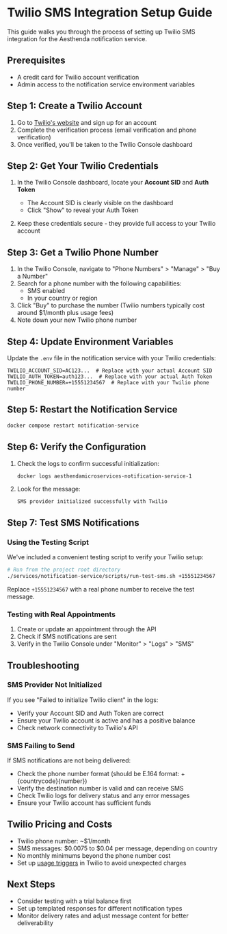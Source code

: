 # Twilio SMS Integration Setup Guide

This guide walks you through the process of setting up Twilio SMS integration for the Aesthenda notification service.

## Prerequisites

- A credit card for Twilio account verification
- Admin access to the notification service environment variables

## Step 1: Create a Twilio Account

1. Go to [Twilio's website](https://www.twilio.com/try-twilio) and sign up for an account
2. Complete the verification process (email verification and phone verification)
3. Once verified, you'll be taken to the Twilio Console dashboard

## Step 2: Get Your Twilio Credentials

1. In the Twilio Console dashboard, locate your **Account SID** and **Auth Token**
   - The Account SID is clearly visible on the dashboard
   - Click "Show" to reveal your Auth Token

2. Keep these credentials secure - they provide full access to your Twilio account

## Step 3: Get a Twilio Phone Number

1. In the Twilio Console, navigate to "Phone Numbers" > "Manage" > "Buy a Number"
2. Search for a phone number with the following capabilities:
   - SMS enabled
   - In your country or region
3. Click "Buy" to purchase the number (Twilio numbers typically cost around $1/month plus usage fees)
4. Note down your new Twilio phone number

## Step 4: Update Environment Variables

Update the `.env` file in the notification service with your Twilio credentials:

```
TWILIO_ACCOUNT_SID=AC123...  # Replace with your actual Account SID
TWILIO_AUTH_TOKEN=auth123...  # Replace with your actual Auth Token
TWILIO_PHONE_NUMBER=+15551234567  # Replace with your Twilio phone number
```

## Step 5: Restart the Notification Service

```bash
docker compose restart notification-service
```

## Step 6: Verify the Configuration

1. Check the logs to confirm successful initialization:
   ```bash
   docker logs aesthendamicroservices-notification-service-1
   ```

2. Look for the message:
   ```
   SMS provider initialized successfully with Twilio
   ```

## Step 7: Test SMS Notifications

### Using the Testing Script

We've included a convenient testing script to verify your Twilio setup:

```bash
# Run from the project root directory
./services/notification-service/scripts/run-test-sms.sh +15551234567
```

Replace `+15551234567` with a real phone number to receive the test message.

### Testing with Real Appointments

1. Create or update an appointment through the API
2. Check if SMS notifications are sent
3. Verify in the Twilio Console under "Monitor" > "Logs" > "SMS"

## Troubleshooting

### SMS Provider Not Initialized

If you see "Failed to initialize Twilio client" in the logs:
- Verify your Account SID and Auth Token are correct
- Ensure your Twilio account is active and has a positive balance
- Check network connectivity to Twilio's API

### SMS Failing to Send

If SMS notifications are not being delivered:
- Check the phone number format (should be E.164 format: +{countrycode}{number})
- Verify the destination number is valid and can receive SMS
- Check Twilio logs for delivery status and any error messages
- Ensure your Twilio account has sufficient funds

## Twilio Pricing and Costs

- Twilio phone number: ~$1/month
- SMS messages: $0.0075 to $0.04 per message, depending on country
- No monthly minimums beyond the phone number cost
- Set up [usage triggers](https://www.twilio.com/docs/usage/tutorials/usage-triggers) in Twilio to avoid unexpected charges

## Next Steps

- Consider testing with a trial balance first
- Set up templated responses for different notification types
- Monitor delivery rates and adjust message content for better deliverability 